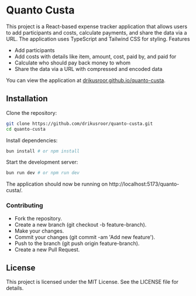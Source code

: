 # Quanto Custa

This project is a React-based expense tracker application that allows users to add participants and costs, calculate payments, and share the data via a URL. The application uses TypeScript and Tailwind CSS for styling.
Features

* Add participants
* Add costs with details like item, amount, cost, paid by, and paid for
* Calculate who should pay back money to whom
* Share the data via a URL with compressed and encoded data

You can view the application at [drikusroor.github.io/quanto-custa](https://drikusroor.github.io/quanto-custa/).

## Installation

Clone the repository:

```bash
git clone https://github.com/drikusroor/quanto-custa.git
cd quanto-custa
```

Install dependencies:

```bash
bun install # or npm install
```

Start the development server:

```bash
bun run dev # or npm run dev
```

The application should now be running on http://localhost:5173/quanto-custa/.

### Contributing

* Fork the repository.
* Create a new branch (git checkout -b feature-branch).
* Make your changes.
* Commit your changes (git commit -am 'Add new feature').
* Push to the branch (git push origin feature-branch).
* Create a new Pull Request.

## License

This project is licensed under the MIT License. See the LICENSE file for details.